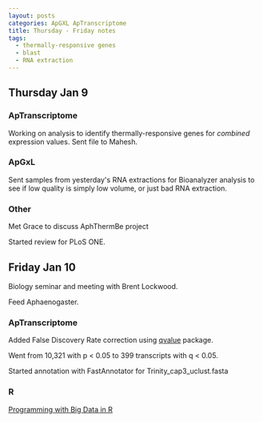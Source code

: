 ```yaml
---
layout: posts
categories: ApGXL ApTranscriptome
title: Thursday - Friday notes
tags:
  - thermally-responsive genes
  - blast
  - RNA extraction
---
```


## Thursday Jan 9

### ApTranscriptome

Working on analysis to identify thermally-responsive genes for *combined* expression values. 
Sent file to Mahesh.

### ApGxL 

Sent samples from yesterday's RNA extractions for Bioanalyzer analysis to see if low quality is simply low volume, or just bad RNA extraction.

### Other

Met Grace to discuss AphThermBe project

Started review for PLoS ONE.




## Friday Jan 10

Biology seminar and meeting with Brent Lockwood.

Feed Aphaenogaster.

### ApTranscriptome

Added False Discovery Rate correction using [qvalue](http://www.bioconductor.org/packages/devel/bioc/html/qvalue.html) package.

Went from 10,321 with p < 0.05 to 399 transcripts with q < 0.05. 

Started annotation with FastAnnotator for Trinity_cap3_uclust.fasta

### R

[Programming with Big Data in R](http://r-pbd.org/)


